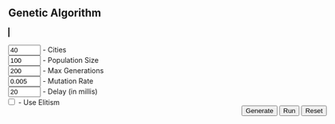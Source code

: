 ## Genetic Algorithm
<script src="https://rawgit.com/pedrohfsd/TSP/gh-pages/_includes/canvas.js"></script>
<script src="https://rawgit.com/pedrohfsd/TSP/develop/genetic_algorithm.js"></script>

<div style="width:640px; margin:auto">
<canvas id="canvas" width="640px" height="490" style="border:1px solid #000000;"></canvas>
<br/><br/><input id='cityCountId' value='40' size="5"/> - Cities
<br/><input id='populationId' value='100' size="5"/> - Population Size
<br/><input id='generationsId' value='200' size="5"/> - Max Generations
<br/><input id='mutationRateId' value='0.005' size="5"/> - Mutation Rate
<br/><input id='delayId' value='20' size="5"/> - Delay (in millis)
<br/><input type="checkbox" id="elitismId" style="margin-left: 0px"/> - Use Elitism
<div style="float:right">
<br/><button onclick="generate(props);">Generate</button>
<button onclick="run(props, props.vertices, document.getElementById('populationId').value, document.getElementById('generationsId').value, document.getElementById('mutationRateId').value, document.getElementById('elitismId').checked, document.getElementById('delayId').value);">Run</button>
<button onclick="resetCanvas(props, props.vertices);">Reset</button>
</div></div>
<script>
var props = {canvas:null, context:null
            , width:640
            , height:490
            , margin:30
            , fontSize:14
            , verticeCount:function(){return document.getElementById('cityCountId').value}
            , vertices:[]
            , background:'#5F636C'
            };
props.canvas = document.getElementById('canvas');
props.context = props.canvas.getContext('2d');
props.context.font = (props.fontSize+2)+'px Arial';
props.context.fillStyle = props.background;
props.context.fillRect(0, 0, props.width, props.height);
props.context.fillStyle = 'white';
props.context.fillText('\'Input\' the number of cities to \'Generate\' the graph and \'Run\'', props.width/2-220, props.height/2);
props.context.font = props.fontSize+'px Arial';

function state_changed(props, event){resetCanvas(props, event.vertices);}
function log(props, text){setText(props, text);}
</script>
